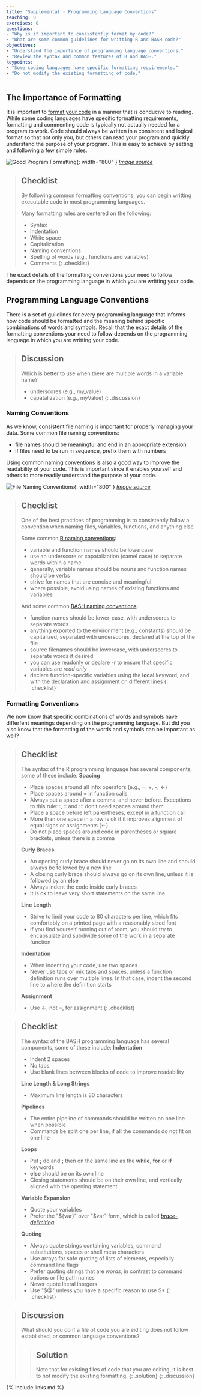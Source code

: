 ```yaml
---
title: "Supplemental - Programming Language Conventions"
teaching: 0
exercises: 0
questions:
- "Why is it important to consistently format my code?"
- "What are some common guidelines for writting R and BASH code?"
objectives:
- "Understand the importance of programming language conventions."
- "Review the syntax and common features of R and BASH."
keypoints:
- "Some coding languages have specific formatting requirements."
- "Do not modify the existing formatting of code."
---
```


## The Importance of Formatting

It is important to [format your code][carefulFormatting] in a manner that is conducive to reading. While some coding languages have specific formatting requirements, formatting and commenting code is typically not actually needed for a program to work. Code should always be written in a consistent and logical format so that not only you, but others can read your program and quickly understand the purpose of your program. This is easy to achieve by setting and following a few simple rules.

![Good Program Formatting](../fig/Be-Careful-with-Code-Formatting.png){: width="800" }
*[Image source][carefulFormatting]*

> ## Checklist
>
> By following common formatting conventions, you can begin writting executable code in most programming languages. 
> 
> Many formatting rules are centered on the following:
> - Syntax
> - Indentation
> - White space
> - Capitalization
> - Naming conventions
> - Spelling of words (e.g., functions and variables)
> - Comments
{: .checklist}

The exact details of the formatting conventions your need to follow depends on the programming language in which you are writting your code.


## Programming Language Conventions 

There is a set of guildlines for every programming language that informs how code should be formatted and the meaning behind specific combinations of words and symbols. Recall that the exact details of the formatting conventions your need to follow depends on the programming language in which you are writting your code.

> ## Discussion
>
> Which is better to use when there are multiple words in a variable name?
> - underscores (e.g., my_value)
> - capatalization (e.g., myValue)
{: .discussion}


### Naming Conventions

As we know, consistent file naming is important for properly managing your data. Some common file naming conventions:
- file names should be meaningful and end in an appropriate extension
- if files need to be run in sequence, prefix them with numbers

Using common naming conventions is also a good way to improve the readability of your code. This is important since it enables yourself and others to more readily understand the purpose of your code. 

![File Naming Conventions](../fig/laureperrier_filenaming.png){: width="800" }
*[Image source][fileConventions]*

> ## Checklist
>
> One of the best practices of programming is to consistently follow a convention when naming files, variables, functions, and anything else.
>
> Some common [R naming conventions][conventionsR]:
> - variable and function names should be lowercase
> - use an underscore or capatalization (camel case) to separate words within a name
> - generally, variable names should be nouns and function names should be verbs
> - strive for names that are concise and meaningful
> - where possible, avoid using names of existing functions and variables
>
> And some common [BASH naming conventions][conventionsBASH]:
> - function names should be lower-case, with underscores to separate words
> - anything exported to the environment (e.g., constants) should be capitalized, separated with underscores, declared at the top of the file
> - source filenames should be lowercase, with underscores to separate words if desired
> - you can use readonly or declare -r to ensure that specific variables are *read only*
> - declare function-specific variables using the **local** keyword, and with the declaration and assignment on different lines
{: .checklist}


### Formatting Conventions

We now know that specific combinations of words and symbols have differfent meanings depending on the programming language. But did you also know that the formatting of the words and symbols can be important as well?

> ## Checklist
>
> The syntax of the R programming language has several components, some of these include:
> **Spacing**
> - Place spaces around all infix operators (e.g., =, +, -, <-)
> - Place spaces around = in function calls
> - Always put a space after a comma, and never before. Exceptions to this rule: :, :: and ::: don’t need spaces around them
> - Place a space before left parentheses, except in a function call
> - More than one space in a row is ok if it improves alignment of equal signs or assignments (<-)
> - Do not place spaces around code in parentheses or square brackets, unless there is a comma
>
> **Curly Braces**
> - An opening curly brace should never go on its own line and should always be followed by a new line
> - A closing curly brace should always go on its own line, unless it is followed by an **else**
> - Always indent the code inside curly braces
> - It is ok to leave very short statements on the same line
>
> **Line Length**
> - Strive to limit your code to 80 characters per line, which fits comfortably on a printed page with a reasonably sized font
> - If you find yourself running out of room, you should try to encapsulate and subdivide some of the work in a separate function
>
> **Indentation**
> - When indenting your code, use two spaces
> - Never use tabs or mix tabs and spaces, unless a function definition runs over multiple lines. In that case, indent the second line to where the definition starts
> 
> **Assignment**
> - Use <-, not =, for assignment
{: .checklist}

> ## Checklist
>
> The syntax of the BASH programming language has several components, some of these include:
> **Indentation**
> - Indent 2 spaces
> - No tabs
> - Use blank lines between blocks of code to improve readability
>
> **Line Length & Long Strings**
> - Maximum line length is 80 characters
>
> **Pipelines**
> - The entire pipeline of commands should be written on one line when possible
> - Commands be split one per line, if all the commands do not fit on one line
>
> **Loops**
> - Put **;** do and **;** then on the same line as the **while**, **for** or **if** keywords
> - **else** should be on its own line
> - Closing statements should be on their own line, and vertically aligned with the opening statement
>
> **Variable Expansion**
> - Quote your variables
> - Prefer the "${var}" over "$var" form, which is called [*brace-delimiting*][varExpand]
>
> **Quoting**
> - Always quote strings containing variables, command substitutions, spaces or shell meta characters
> - Use arrays for safe quoting of lists of elements, especially command line flags
> - Prefer quoting strings that are *words*, in contrast to command options or file path names
> - Never quote literal integers
> - Use "$@" unless you have a specific reason to use $\*
{: .checklist}

> ## Discussion
>
> What should you do if a file of code you are eiditing does not follow established, or common language conventions?
>
>> ## Solution
>>
>> Note that for existing files of code that you are editing, it is best to not modify the existing formatting.
> {: .solution}
{: .discussion}


[carefulFormatting]: https://coreassistance.com/tips/2018/02/13/be-careful-with-code-formatting/
[conventionsR]: http://adv-r.had.co.nz/Style.html
[conventionsBASH]: https://google.github.io/styleguide/shellguide.html
[fileConventions]: https://biblio.uottawa.ca/en/services/faculty/research-data-management/file-naming-and-organization-data
[varExpand]: https://google.github.io/styleguide/shellguide.html#s5.6-variable-expansion

{% include links.md %}
